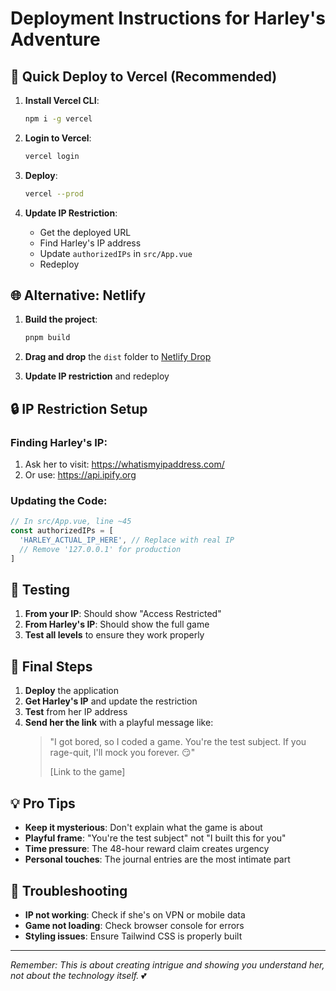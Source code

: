 # Deployment Instructions for Harley's Adventure

## 🚀 Quick Deploy to Vercel (Recommended)

1. **Install Vercel CLI**:
   ```bash
   npm i -g vercel
   ```

2. **Login to Vercel**:
   ```bash
   vercel login
   ```

3. **Deploy**:
   ```bash
   vercel --prod
   ```

4. **Update IP Restriction**:
   - Get the deployed URL
   - Find Harley's IP address
   - Update `authorizedIPs` in `src/App.vue`
   - Redeploy

## 🌐 Alternative: Netlify

1. **Build the project**:
   ```bash
   pnpm build
   ```

2. **Drag and drop** the `dist` folder to [Netlify Drop](https://app.netlify.com/drop)

3. **Update IP restriction** and redeploy

## 🔒 IP Restriction Setup

### Finding Harley's IP:
1. Ask her to visit: https://whatismyipaddress.com/
2. Or use: https://api.ipify.org

### Updating the Code:
```typescript
// In src/App.vue, line ~45
const authorizedIPs = [
  'HARLEY_ACTUAL_IP_HERE', // Replace with real IP
  // Remove '127.0.0.1' for production
]
```

## 📱 Testing

1. **From your IP**: Should show "Access Restricted"
2. **From Harley's IP**: Should show the full game
3. **Test all levels** to ensure they work properly

## 🎯 Final Steps

1. **Deploy** the application
2. **Get Harley's IP** and update the restriction
3. **Test** from her IP address
4. **Send her the link** with a playful message like:
   > "I got bored, so I coded a game. You're the test subject. If you rage-quit, I'll mock you forever. 😏"
   > 
   > [Link to the game]

## 💡 Pro Tips

- **Keep it mysterious**: Don't explain what the game is about
- **Playful frame**: "You're the test subject" not "I built this for you"
- **Time pressure**: The 48-hour reward claim creates urgency
- **Personal touches**: The journal entries are the most intimate part

## 🔧 Troubleshooting

- **IP not working**: Check if she's on VPN or mobile data
- **Game not loading**: Check browser console for errors
- **Styling issues**: Ensure Tailwind CSS is properly built

---

*Remember: This is about creating intrigue and showing you understand her, not about the technology itself.* 💕
